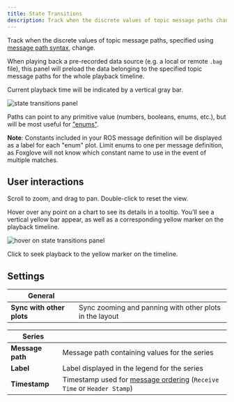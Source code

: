 ```yaml
---
title: State Transitions
description: Track when the discrete values of topic message paths change.
---
```


Track when the discrete values of topic message paths, specified using [message path syntax](/docs/studio/app-concepts/message-path-syntax), change.

When playing back a pre-recorded data source (e.g. a local or remote `.bag` file), this panel will preload the data belonging to the specified topic message paths for the whole playback timeline.

Current playback time will be indicated by a vertical gray bar.

![state transitions panel](/img/docs/studio/panels/state-transitions/panel.webp)

Paths can point to any primitive value (numbers, booleans, enums, etc.), but will be most useful for ["enums"](/docs/studio/annotating-data).

**Note**: Constants included in your ROS message definition will be displayed as a label for each "enum" plot. Limit enums to one per message definition, as Foxglove will not know which constant name to use in the event of multiple matches.

## User interactions

Scroll to zoom, and drag to pan. Double-click to reset the view.

Hover over any point on a chart to see its details in a tooltip. You'll see a vertical yellow bar appear, as well as a corresponding yellow marker on the playback timeline.

![hover on state transitions panel](/img/docs/studio/panels/state-transitions/hover.webp)

Click to seek playback to the yellow marker on the timeline.

## Settings

| General                   |                                                         |
| ------------------------- | ------------------------------------------------------- |
| **Sync with other plots** | Sync zooming and panning with other plots in the layout |

| Series           |                                                                                                                               |
| ---------------- | ----------------------------------------------------------------------------------------------------------------------------- |
| **Message path** | Message path containing values for the series                                                                                 |
| **Label**        | Label displayed in the legend for the series                                                                                  |
| **Timestamp**    | Timestamp used for [message ordering](/docs/studio/app-concepts/playback#message-ordering) (`Receive Time` or `Header Stamp`) |
